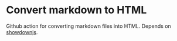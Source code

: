 # Convert markdown to HTML

Github action for converting markdown files into HTML. Depends on [showdownjs](https://showdownjs.com/).
